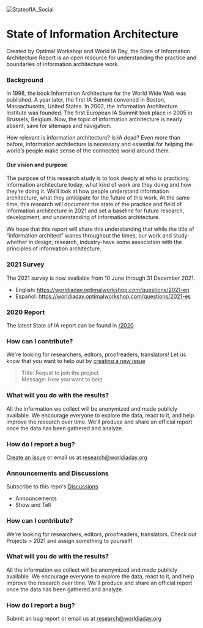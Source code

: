 ![StateofIA_Social](https://user-images.githubusercontent.com/603924/121269683-1f7dd080-c875-11eb-81ef-b49ddc62d097.png)

# State of Information Architecture

Created by Optimal Workshop and World IA Day, the State of Information Architecture Report is an open resource for understanding the practice and boundaries of information architecture work.

### Background
In 1998, the book Information Architecture for the World Wide Web was published. A year later, the first IA Summit convened in Boston, Massachusetts, United States. In 2002, the Information Architecture Institute was founded. The first European IA Summit took place in 2005 in Brussels, Belgium. Now, the topic of information architecture is nearly absent, save for sitemaps and navigation. 

How relevant is information architecture? Is IA dead? Even more than before, information architecture is necessary and essential for helping the world’s people make sense of the connected world around them. 

#### Our vision and purpose
The purpose of this research study is to look deeply at who is practicing information architecture today, what kind of work are they doing and how they’re doing it. We’ll look at how people understand information architecture, what they anticipate for the future of this work. At the same time, this research will document the state of the practice and field of information architecture in 2021 and set a baseline for future research, development, and understanding of information architecture.

We hope that this report will share this understanding that while the title of “information architect” wanes throughout the times, our work and study-whether in design, research, industry-have some association with the principles of information architecture. 

### 2021 Survey
The 2021 survey is now available from 10 June through 31 December 2021. 
- English: https://worldiaday.optimalworkshop.com/questions/2021-en
- Español: https://worldiaday.optimalworkshop.com/questions/2021-es

### 2020 Report
The latest State of IA report can be found in [/2020](https://github.com/worldiaday/StateofIAReport/blob/main/2020/2020_WIAD_Conference%20Survey%20Analysis_1.1_GL.pdf)

### How can I contribute? 
We're looking for researchers, editors, proofreaders, translators! Let us know that you want to help out by [creating a new issue](https://github.com/worldiaday/StateofIAReport/issues)
> Title: Requst to join the project <br>
> Message: How you want to help

### What will you do with the results?
All the information we collect will be anonymized and made publicly available. We encourage everyone to explore the data, react to it, and help improve the research over time. We'll produce and share an official report once the data has been gathered and analyze.

### How do I report a bug? 
[Create an issue](https://github.com/worldiaday/StateofIAReport/issues/new) or email us at [research@worldiaday.org](mailto:research@worldiaday.org)


### Announcements and Discussions
Subscribe to this repo's [Discussions](https://github.com/worldiaday/StateofIAReport/discussions)
- Announcements
- Show and Tell 

### How can I contribute? 
We're looking for researchers, editors, proofreaders, translators. Check out Projects > 2021 and assign something to yourself!

### What will you do with the results?
All the information we collect will be anonymized and made publicly available. We encourage everyone to explore the data, react to it, and help improve the research over time. We'll produce and share an official report once the data has been gathered and analyze.

### How do I report a bug? 
Submit an bug report or email us at research@worldiaday.org
